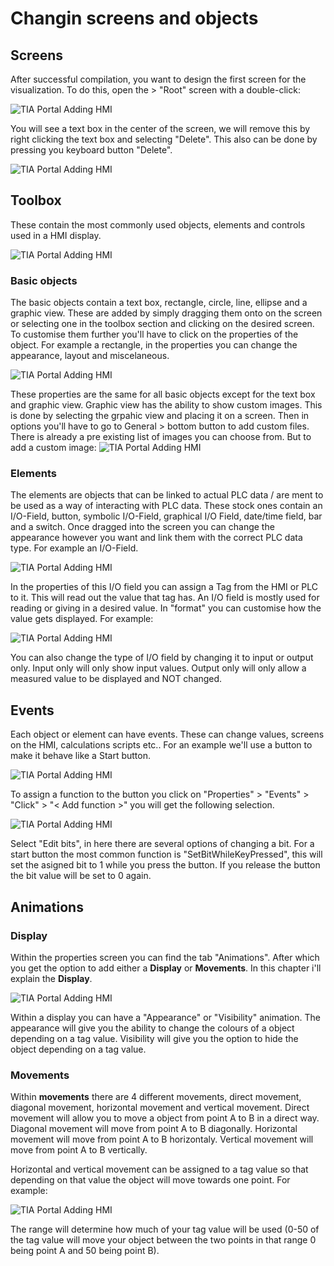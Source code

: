 # Changin screens and objects
## Screens
After successful compilation, you want to design the first screen for the visualization. To do this, open the > "Root" screen with a double-click:

![TIA Portal Adding HMI](../Ad03/Images/Step16.jpg)

You will see a text box in the center of the screen, we will remove this by right clicking the text box and selecting "Delete". This also can be done by pressing you keyboard button "Delete".

![TIA Portal Adding HMI](../Ad03/Images/Step17.jpg)

## Toolbox
These contain the most commonly used objects, elements and controls used in a HMI display.<p><p>
![TIA Portal Adding HMI](../Ad03/Images/Step18.jpg)

### Basic objects

The basic objects contain a text box, rectangle, circle, line, ellipse and a graphic view.
These are added by simply dragging them onto on the screen or selecting one in the toolbox section and clicking on the desired screen. To customise them further you'll have to click on the properties of the object. For example a rectangle, in the properties you can change the appearance, layout and miscelaneous.

![TIA Portal Adding HMI](../Ad03/Images/Step19.jpg)

These properties are the same for all basic objects except for the text box and graphic view.
Graphic view has the ability to show custom images. This is done by selecting the grpahic view and placing it on a screen. Then in options you'll have to go to General > bottom button to add custom files. There is already a pre existing list of images you can choose from. But to add a custom image:
![TIA Portal Adding HMI](../Ad03/Images/Step20.jpg)

### Elements
The elements are objects that can be linked to actual PLC data / are ment to be used as a way of interacting with PLC data. These stock ones contain an I/O-Field, button, symbolic I/O-Field, graphical I/O Field, date/time field, bar and a switch. Once dragged into the screen you can change the appearance however you want and link them with the correct PLC data type. For example an I/O-Field.

![TIA Portal Adding HMI](../Ad03/Images/Step21.jpg)

In the properties of this I/O field you can assign a Tag from the HMI or PLC to it. This will read out the value that tag has. An I/O field is mostly used for reading or giving in a desired value. In "format" you can customise how the value gets displayed. For example:

![TIA Portal Adding HMI](../Ad03/Images/Step22.jpg)

You can also change the type of I/O field by changing it to input or output only. Input only will only show input values. Output only will only allow a measured value to be displayed and NOT changed.

## Events

Each object or element can have events. These can change values, screens on the HMI, calculations scripts etc.. For an example we'll use a button to make it behave like a Start button.

![TIA Portal Adding HMI](../Ad03/Images/Step23.jpg)

To assign a function to the button you click on "Properties" > "Events" > "Click" > "< Add function >" you will get the following selection.

![TIA Portal Adding HMI](../Ad03/Images/Step24.jpg)

Select "Edit bits", in here there are several options of changing a bit. For a start button the most common function is "SetBitWhileKeyPressed", this will set the asigned bit to 1 while you press the button. If you release the button the bit value will be set to 0 again.


## Animations

### Display

Within the properties screen you can find the tab "Animations". After which you get the option to add either a **Display** or **Movements**. In this chapter i'll explain the **Display**.

![TIA Portal Adding HMI](../Ad03/Images/Step25.jpg)

Within a display you can have a "Appearance" or "Visibility" animation. The appearance will give you the ability to change the colours of a object depending on a tag value. Visibility will give you the option to hide the object depending on a tag value.

### Movements

Within **movements** there are 4 different movements, direct movement, diagonal movement, horizontal movement and vertical movement. Direct movement will allow you to move a object from point A to B in a direct way. Diagonal movement will move from point A to B diagonally. Horizontal movement will move from point A to B horizontaly. Vertical movement will move from point A to B vertically.

Horizontal and vertical movement can be assigned to a tag value so that depending on that value the object will move towards one point. For example:

![TIA Portal Adding HMI](../Ad03/Images/Step26.jpg)

The range will determine how much of your tag value will be used (0-50 of the tag value will move your object between the two points in that range 0 being point A and 50 being point B).

